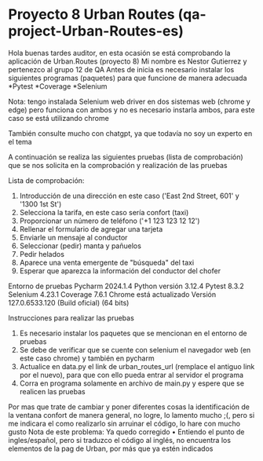 # Proyecto 8 Urban Routes (qa-project-Urban-Routes-es)

Hola buenas tardes auditor, en esta ocasión se está comprobando la aplicación de Urban.Routes (proyecto 8)
Mi nombre es Nestor Gutierrez y pertenezco al grupo 12 de QA
Antes de inicia es necesario instalar los siguientes programas (paquetes) para que funcione de manera adecuada
*Pytest
*Coverage
*Selenium 

Nota: tengo instalada Selenium web driver en dos sistemas web (chrome y edge) pero funciona con ambos y no es necesario instarla ambos, para este caso se está utilizando chrome

También consulte mucho con chatgpt, ya que todavía no soy un experto en el tema

A continuación se realiza las siguientes pruebas (lista de comprobación) que se nos solicita en la comprobación y realización de las pruebas

Lista de comprobación:
1. Introducción de una dirección en este caso ('East 2nd Street, 601' y '1300 1st St')
2. Selecciona la tarifa, en este caso sería confort (taxi)
3. Proporcionar un número de teléfono ('+1 123 123 12 12')
4. Rellenar el formulario de agregar una tarjeta
5. Enviarle un mensaje al conductor
6. Seleccionar (pedir) manta y pañuelos
7. Pedir helados
8. Aparece una venta emergente de "búsqueda" del taxi
9. Esperar que aparezca la información del conductor del chofer


Entorno de pruebas
Pycharm 2024.1.4
Python versión 3.12.4
Pytest 8.3.2
Selenium 4.23.1 
Coverage 7.6.1
Chrome está actualizado
Versión 127.0.6533.120 (Build oficial) (64 bits)

Instrucciones para realizar las pruebas
1. Es necesario instalar los paquetes que se mencionan en el entorno de pruebas
2. Se debe de verificar que se cuente con selenium el navegador web (en este caso chrome) y también en pycharm
3. Actualice en data.py el link de urban_routes_url (remplace el antiguo link por el nuevo), para que con ello pueda entrar al servidor el programa
4. Corra en programa solamente en archivo de main.py y espere que se realicen las pruebas



Por mas que trate de cambiar y poner diferentes cosas la identificación de la ventana confort de manera general, no logre, lo lamento mucho ;(, pero si me indicara el como realizarlo sin arruinar el código,  lo hare con mucho gusto
Nota de este problema: Ya quedo corregido
•	Entiendo el punto de ingles/español, pero si traduzco el código al inglés, no encuentra los elementos de la pag de Urban, por más que ya estén indicados 
